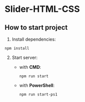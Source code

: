 # Slider-HTML-CSS

How to start project
--------------------

1. Install dependencies:

`npm install`

2. Start server:

    - with **CMD**:

        `npm run start`

    - with **PowerShell**:

        `npm run start-ps1`

